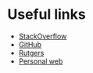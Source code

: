 Useful links
============

- [StackOverflow](www.stackoverflow.com)
- [GitHub](www.github.com)
- [Rutgers](www.rutgers.edu)
- [Personal web](crislozano.weebly.com)


